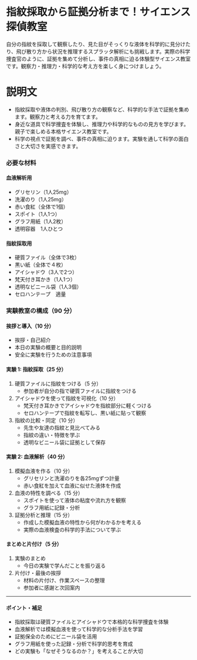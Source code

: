 # 指紋採取から証拠分析まで！サイエンス探偵教室

自分の指紋を採取して観察したり、見た目がそっくりな液体を科学的に見分けたり、飛び散り方から状況を推理するスプラッタ解析にも挑戦します。実際の科学捜査官のように、証拠を集めて分析し、事件の真相に迫る体験型サイエンス教室です。観察力・推理力・科学的な考え方を楽しく身につけましょう。

# 説明文

-   指紋採取や液体の判別、飛び散り方の観察など、科学的な手法で証拠を集めます。観察力と考える力を育てます。
-   身近な道具で科学捜査を体験し、推理力や科学的なものの見方を学びます。親子で楽しめる本格サイエンス教室です。
-   科学の視点で証拠を調べ、事件の真相に迫ります。実験を通して科学の面白さと大切さを実感できます。

### 必要な材料

#### 血液解析用

-   グリセリン（1人25mg）
-   洗濯のり（1人25mg）
-   赤い食紅（全体で1個）
-   スポイト（1人1つ）
-   グラフ用紙（1人2枚）
-   透明容器　1人ひとつ

#### 指紋採取用

-   硬質ファイル（全体で3枚）
-   黒い紙（全体で４枚）
-   アイシャドウ（3人で2つ）
-   梵天付き耳かき（1人1つ）
-   透明なビニール袋（1人3個）
-   セロハンテープ　適量

### 実験教室の構成（90 分）

#### 挨拶と導入（10 分）

-   挨拶・自己紹介
-   本日の実験の概要と目的説明
-   安全に実験を行うための注意事項

#### 実験 1: 指紋採取（25 分）

1. 硬質ファイルに指紋をつける（5 分）
    - 参加者が自分の指で硬質ファイルに指紋をつける
2. アイシャドウを使って指紋を可視化（10 分）
    - 梵天付き耳かきでアイシャドウを指紋部分に軽くつける
    - セロハンテープで指紋を転写し、黒い紙に貼って観察
3. 指紋の比較・同定（10 分）
    - 先生や友達の指紋と見比べてみる
    - 指紋の違い・特徴を学ぶ
    - 透明なビニール袋に証拠として保存

#### 実験 2: 血液解析（40 分）

1. 模擬血液を作る（10 分）
    - グリセリンと洗濯のりを各25mgずつ計量
    - 赤い食紅を加えて血液に似せた液体を作成
2. 血液の特性を調べる（15 分）
    - スポイトを使って液体の粘度や流れ方を観察
    - グラフ用紙に記録・分析
3. 証拠分析と推理（15 分）
    - 作成した模擬血液の特性から何がわかるかを考える
    - 実際の血液検査の科学的手法について学ぶ

#### まとめと片付け（5 分）

1. 実験のまとめ
    - 今日の実験で学んだことを振り返る
2. 片付け・最後の挨拶
    - 材料の片付け、作業スペースの整理
    - 参加者に感謝と次回案内

---

#### ポイント・補足

-   指紋採取は硬質ファイルとアイシャドウで本格的な科学捜査を体験
-   血液解析では模擬血液を使って科学的な分析手法を学習
-   証拠保全のためにビニール袋を活用
-   グラフ用紙を使った記録・分析で科学的思考を育成
-   どの実験も「なぜそうなるのか？」を考えることが大切
